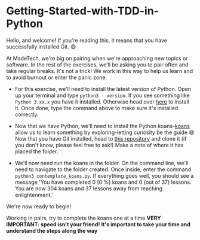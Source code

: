 # Getting-Started-with-TDD-in-Python

Hello, and welcome! If you're reading this, it means that you have successfully installed Git. :smile:

At MadeTech, we're big on pairing when we're approaching new topics or software. In the rest of the exercises, we'll be asking you to pair often and take regular breaks. It's not a trick! We work in this way to help us learn and to avoid burnout or enter the panic zone.

- For this exercise, we'll need to install the latest version of Python. Open up your terminal and type `python3 --version`. If you see something like `Python 3.xx.x` you have it installed. Otherwise head over [here](https://www.python.org/downloads/) to install it. Once done, type the command above to make sure it's installed correctly.

- Now that we have Python, we'll need to install the Python koans-[koans](https://en.wikipedia.org/wiki/Koan) allow us to learn something by exploring-letting curiosity be the guide :smile:
Now that you have Git installed, head to [this repository](https://github.com/gregmalcolm/python_koans) and clone it (if you don't know, please feel free to ask!) Make a note of where it has placed the folder.

- We'll now need run the koans in the folder. On the command line, we'll need to navigate to the folder created. Once inside, enter the command `python3 contemplate_koans.py`. If everything goes well, you should see a message 'You have completed 0 (0 %) koans and 0 (out of 37) lessons.
You are now 304 koans and 37 lessons away from reaching enlightenment.'

We're now ready to begin!

Working in pairs, try to complete the koans one at a time **VERY IMPORTANT: speed isn't your friend! It's important to take your time and understand the steps along the way**



